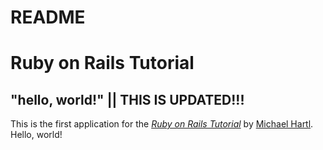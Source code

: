 # README

# Ruby on Rails Tutorial

## "hello, world!" || THIS IS UPDATED!!!

This is the first application for the [*Ruby on Rails Tutorial*](http://www.railstutorial.org/)
by [Michael Hartl](http://www.michaelhartl.com). Hello, world!

